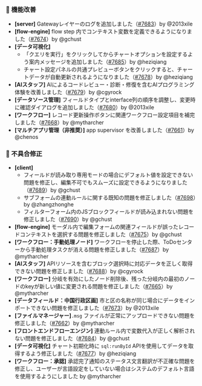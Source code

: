 ### 🚀 機能改善

* **[server]** Gatewayレイヤーのログを追加しました（[#7683](https://github.com/nocobase/nocobase/pull/7683)）by @2013xile
* **[flow-engine]** flow step 内でコンテキスト変数を定義できるようになりました（[#7674](https://github.com/nocobase/nocobase/pull/7674)）by @gchust
* **[データ可視化]**
  * 「クエリを実行」をクリックしてからチャートオプションを設定するよう案内メッセージを追加しました（[#7685](https://github.com/nocobase/nocobase/pull/7685)）by @heziqiang
  * チャート設定パネルの共通プレビューボタンをクリックすると、チャートデータが自動更新されるようになりました（[#7678](https://github.com/nocobase/nocobase/pull/7678)）by @heziqiang
* **[AIスタッフ]** AIによるコードレビュー・診断・修復を含むAIプログラミング体験を改善しました（[#7679](https://github.com/nocobase/nocobase/pull/7679)）by @cgyrock
* **[データソース管理]** フィールドタイプとinterface列の順序を調整し、変更時に確認ダイアログを追加しました（[#7680](https://github.com/nocobase/nocobase/pull/7680)）by @2013xile
* **[ワークフロー]** レコード更新操作ボタンに関連ワークフロー設定項目を補完しました（[#7668](https://github.com/nocobase/nocobase/pull/7668)）by @mytharcher
* **[マルチアプリ管理（非推奨）]** app supervisor を改善しました（[#7661](https://github.com/nocobase/nocobase/pull/7661)）by @chenos

### 🐛 不具合修正

* **[client]**
  * フィールドが読み取り専用モードの場合にデフォルト値を設定できない問題を修正し、編集不可でもスムーズに設定できるようになりました（[#7689](https://github.com/nocobase/nocobase/pull/7689)）by @gchust
  * サブフォームの連動ルールに関する既知の問題を修正しました（[#7698](https://github.com/nocobase/nocobase/pull/7698)）by @zhangzhonghe
  * フィルターフォーム内のJSブロックフィールドが読み込まれない問題を修正しました（[#7690](https://github.com/nocobase/nocobase/pull/7690)）by @gchust
* **[flow-engine]** モーダル内で編集フォームの関連フィールドが誤ったレコードコンテキストを選択する問題を修正しました（[#7675](https://github.com/nocobase/nocobase/pull/7675)）by @gchust
* **[ワークフロー：手動処理ノード]** ワークフローを停止した際、ToDoセンターから手動処理タスクが消える問題を修正しました（[#7687](https://github.com/nocobase/nocobase/pull/7687)）by @mytharcher
* **[AIスタッフ]** APIリソースを含むブロック選択時に対応データを正しく取得できない問題を修正しました（[#7688](https://github.com/nocobase/nocobase/pull/7688)）by @cgyrock
* **[ワークフロー]** 分岐を有効にしたノード削除後、残った分岐内の最初のノードのkeyが新しい値に変更される問題を修正しました（[#7665](https://github.com/nocobase/nocobase/pull/7665)）by @mytharcher
* **[データフィールド：中国行政区画]** 市と区の名称が同じ場合にデータをインポートできない問題を修正しました（[#7673](https://github.com/nocobase/nocobase/pull/7673)）by @2013xile
* **[ファイルマネージャー]**`.msg` ファイルが正常にアップロードできない問題を修正しました（[#7662](https://github.com/nocobase/nocobase/pull/7662)）by @mytharcher
* **[フロントエンドフローエンジン]** 連動ルール内で変数代入が正しく解析されない問題を修正しました（[#7684](https://github.com/nocobase/nocobase/pull/7684)）by @gchust
* **[データ可視化]** チャート初期化時に `sql:runById` APIを使用してデータを取得するよう修正しました（[#7677](https://github.com/nocobase/nocobase/pull/7677)）by @heziqiang
* **[ワークフロー：承認]** 承認完了通知のステータス文言翻訳が不正確な問題を修正し、ユーザーが言語設定をしていない場合はシステムのデフォルト言語を使用するようにしました by @mytharcher
